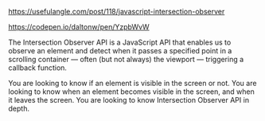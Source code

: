 <!-- Intersection Observer -->

https://usefulangle.com/post/118/javascript-intersection-observer

https://codepen.io/daltonw/pen/YzpbWvW

The Intersection Observer API is a JavaScript API that enables us to observe an element and detect when it passes a specified point in a scrolling container — often (but not always) the viewport — triggering a callback function.

<!-- Use-Cases of this Tutorial -->

You are looking to know if an element is visible in the screen or not.
You are looking to know when an element becomes visible in the screen, and when it leaves the screen.
You are looking to know Intersection Observer API in depth.
